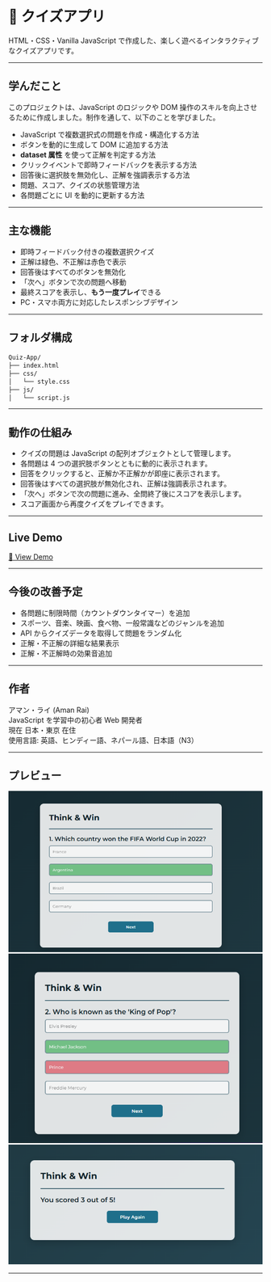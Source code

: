 
# 🎯 クイズアプリ

HTML・CSS・Vanilla JavaScript で作成した、楽しく遊べるインタラクティブなクイズアプリです。

---

## 学んだこと

このプロジェクトは、JavaScript のロジックや DOM 操作のスキルを向上させるために作成しました。制作を通して、以下のことを学びました。

* JavaScript で複数選択式の問題を作成・構造化する方法
* ボタンを動的に生成して DOM に追加する方法
* **dataset 属性** を使って正解を判定する方法
* クリックイベントで即時フィードバックを表示する方法
* 回答後に選択肢を無効化し、正解を強調表示する方法
* 問題、スコア、クイズの状態管理方法
* 各問題ごとに UI を動的に更新する方法

---

## 主な機能

* 即時フィードバック付きの複数選択クイズ
* 正解は緑色、不正解は赤色で表示
* 回答後はすべてのボタンを無効化
* 「次へ」ボタンで次の問題へ移動
* 最終スコアを表示し、**もう一度プレイ**できる
* PC・スマホ両方に対応したレスポンシブデザイン

---

## フォルダ構成

```
Quiz-App/
├── index.html                 
├── css/
│   └── style.css            
├── js/
│   └── script.js                   
```

---

## 動作の仕組み

* クイズの問題は JavaScript の配列オブジェクトとして管理します。
* 各問題は 4 つの選択肢ボタンとともに動的に表示されます。
* 回答をクリックすると、正解か不正解かが即座に表示されます。
* 回答後はすべての選択肢が無効化され、正解は強調表示されます。
* 「次へ」ボタンで次の問題に進み、全問終了後にスコアを表示します。
* スコア画面から再度クイズをプレイできます。

---

## Live Demo

[🔗 View Demo](https://quizapp1630.netlify.app)

---

## 今後の改善予定

* 各問題に制限時間（カウントダウンタイマー）を追加
* スポーツ、音楽、映画、食べ物、一般常識などのジャンルを追加
* API からクイズデータを取得して問題をランダム化
* 正解・不正解の詳細な結果表示
* 正解・不正解時の効果音追加

---

## 作者

アマン・ライ (Aman Rai)  
JavaScript を学習中の初心者 Web 開発者  
現在 日本・東京 在住  
使用言語: 英語、ヒンディー語、ネパール語、日本語（N3）


---

## プレビュー

![アプリのスクリーンショット1](images/screenshot1.png)
![アプリのスクリーンショット2](images/screenshot2.png)
![アプリのスクリーンショット3](images/screenshot3.png)

---